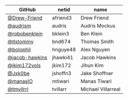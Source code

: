 |GitHub|netid|name|
|----|------|----|
|[@Drew-Friend](https://github.com/Drew-Friend)|afriend3|Drew Friend|
|[@audrism](https://github.com/audrism)|audris|Audris Mockus|
|[@robobenklein](https://github.com/robobenklein)|bklein3|Ben Klein|
|[@tlstommy](https://github.com/tlstommy)|bnd674|Thomas Smith|
|[@bolophil](https://github.com/bolophil)|hnguye48|Alex Nguyen|
|[@jacob-hawkins](https://github.com/jacob-hawkins)|jhawki41|Jacob Hawkins|
|[@jkim172vols](https://github.com/jkim172vols)|jkim172|Jihun Kim|
|[@Jxk0be](https://github.com/Jxk0be)|jshoffn3|Jake Shoffner|
|[@manasIO](https://github.com/manasIO)|mtiwari|Manas Tiwari|
|[@tmvllrrl](https://github.com/tmvllrrl)|tvillarr|Michael Villarreal|

